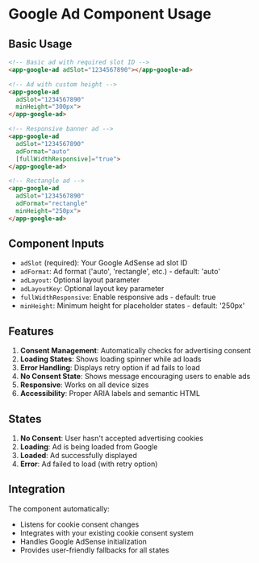 # Google Ad Component Usage

## Basic Usage

```html
<!-- Basic ad with required slot ID -->
<app-google-ad adSlot="1234567890"></app-google-ad>

<!-- Ad with custom height -->
<app-google-ad 
  adSlot="1234567890" 
  minHeight="300px">
</app-google-ad>

<!-- Responsive banner ad -->
<app-google-ad 
  adSlot="1234567890"
  adFormat="auto"
  [fullWidthResponsive]="true">
</app-google-ad>

<!-- Rectangle ad -->
<app-google-ad 
  adSlot="1234567890"
  adFormat="rectangle"
  minHeight="250px">
</app-google-ad>
```

## Component Inputs

- `adSlot` (required): Your Google AdSense ad slot ID
- `adFormat`: Ad format ('auto', 'rectangle', etc.) - default: 'auto'
- `adLayout`: Optional layout parameter
- `adLayoutKey`: Optional layout key parameter  
- `fullWidthResponsive`: Enable responsive ads - default: true
- `minHeight`: Minimum height for placeholder states - default: '250px'

## Features

1. **Consent Management**: Automatically checks for advertising consent
2. **Loading States**: Shows loading spinner while ad loads
3. **Error Handling**: Displays retry option if ad fails to load
4. **No Consent State**: Shows message encouraging users to enable ads
5. **Responsive**: Works on all device sizes
6. **Accessibility**: Proper ARIA labels and semantic HTML

## States

1. **No Consent**: User hasn't accepted advertising cookies
2. **Loading**: Ad is being loaded from Google
3. **Loaded**: Ad successfully displayed
4. **Error**: Ad failed to load (with retry option)

## Integration

The component automatically:
- Listens for cookie consent changes
- Integrates with your existing cookie consent system
- Handles Google AdSense initialization
- Provides user-friendly fallbacks for all states